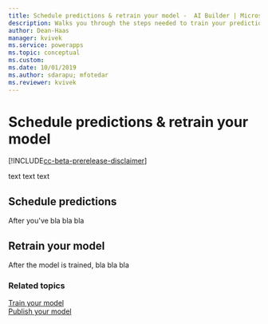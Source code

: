 ```yaml
---
title: Schedule predictions & retrain your model -  AI Builder | Microsoft Docs
description: Walks you through the steps needed to train your prediction model, and leads you to the next steps. 
author: Dean-Haas
manager: kvivek
ms.service: powerapps
ms.topic: conceptual
ms.custom: 
ms.date: 10/01/2019
ms.author: sdarapu; mfotedar
ms.reviewer: kvivek
---
```


# Schedule predictions & retrain your model

[!INCLUDE[cc-beta-prerelease-disclaimer](./includes/cc-beta-prerelease-disclaimer.md)]

text text text

## Schedule predictions

After you've bla bla bla 

## Retrain your model

After the model is trained, bla bla bla


### Related topics

[Train your model](train-model.md) <br>
[Publish your model](publish-model.md)
